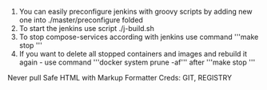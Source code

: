 1) You can easily preconfigure jenkins with groovy scripts by adding new one into ./master/preconfigure folded
2) To start the jenkins use script ./j-build.sh
3) To stop compose-services according with jenkins use command '''make stop '''
4) If you want to delete all stopped containers and images and rebuild it again - use command '''docker system prune -af''' after '''make stop '''

Never pull
Safe HTML with Markup Formatter
Creds: GIT, REGISTRY
